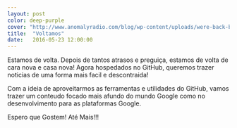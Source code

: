 ```yaml
---
layout: post
color: deep-purple
cover: "http://www.anomalyradio.com/blog/wp-content/uploads/were-back-baby.jpg"
title:  "Voltamos"
date:   2016-05-23 12:00:00
---
```

Estamos de volta. Depois de tantos atrasos e preguiça, estamos de volta de cara nova e casa nova! Agora hospedados no GitHub, queremos trazer noticias de uma forma mais facil e descontraida!

Com a ideia de aproveitarmos as ferramentas e utilidades do GitHub, vamos trazer um conteudo focado mais afundo do mundo Google como no desenvolvimento para as plataformas Google.

Espero que Gostem! Até Mais!!!
